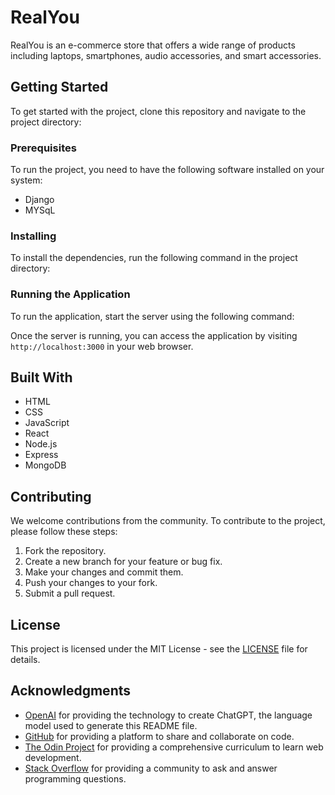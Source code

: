 # RealYou

RealYou is an e-commerce store that offers a wide range of products including laptops, smartphones, audio accessories, and smart accessories.

## Getting Started

To get started with the project, clone this repository and navigate to the project directory:


### Prerequisites

To run the project, you need to have the following software installed on your system:

- Django
- MYSqL

### Installing

To install the dependencies, run the following command in the project directory:


### Running the Application

To run the application, start the server using the following command:


Once the server is running, you can access the application by visiting `http://localhost:3000` in your web browser.

## Built With

- HTML
- CSS
- JavaScript
- React
- Node.js
- Express
- MongoDB

## Contributing

We welcome contributions from the community. To contribute to the project, please follow these steps:

1. Fork the repository.
2. Create a new branch for your feature or bug fix.
3. Make your changes and commit them.
4. Push your changes to your fork.
5. Submit a pull request.

## License

This project is licensed under the MIT License - see the [LICENSE](LICENSE) file for details.

## Acknowledgments

- [OpenAI](https://openai.com/) for providing the technology to create ChatGPT, the language model used to generate this README file.
- [GitHub](https://github.com/) for providing a platform to share and collaborate on code.
- [The Odin Project](https://www.theodinproject.com/) for providing a comprehensive curriculum to learn web development.
- [Stack Overflow](https://stackoverflow.com/) for providing a community to ask and answer programming questions.
